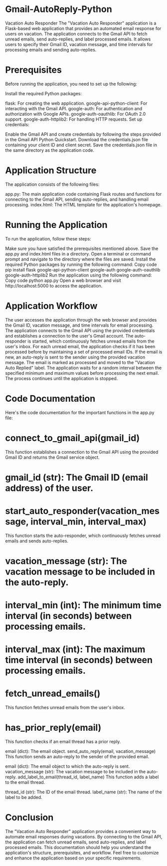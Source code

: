# Gmail-AutoReply-Python
Vacation Auto Responder
The "Vacation Auto Responder" application is a Flask-based web application that provides an automated email response for users on vacation. The application connects to the Gmail API to fetch unread emails, send auto-replies, and label processed emails. It allows users to specify their Gmail ID, vacation message, and time intervals for processing emails and sending auto-replies.

# Prerequisites
Before running the application, you need to set up the following:

Install the required Python packages:

flask: For creating the web application.
google-api-python-client: For interacting with the Gmail API.
google-auth: For authentication and authorization with Google APIs.
google-auth-oauthlib: For OAuth 2.0 support.
google-auth-httplib2: For handling HTTP requests.
Set up credentials:

Enable the Gmail API and create credentials by following the steps provided in the Gmail API Python Quickstart.
Download the credentials.json file containing your client ID and client secret.
Save the credentials.json file in the same directory as the application code.

# Application Structure
The application consists of the following files:

app.py: The main application code containing Flask routes and functions for connecting to the Gmail API, sending auto-replies, and handling email processing.
index.html: The HTML template for the application's homepage.

# Running the Application
To run the application, follow these steps:

Make sure you have satisfied the prerequisites mentioned above.
Save the app.py and index.html files in a directory.
Open a terminal or command prompt and navigate to the directory where the files are saved.
Install the required Python packages by running the following command:
Copy code
pip install flask google-api-python-client google-auth google-auth-oauthlib google-auth-httplib2
Run the application using the following command:
Copy code
python app.py
Open a web browser and visit http://localhost:5000 to access the application.
# Application Workflow
The user accesses the application through the web browser and provides the Gmail ID, vacation message, and time intervals for email processing.
The application connects to the Gmail API using the provided credentials and establishes a connection to the user's Gmail account.
The auto-responder is started, which continuously fetches unread emails from the user's inbox.
For each unread email, the application checks if it has been processed before by maintaining a set of processed email IDs.
If the email is new, an auto-reply is sent to the sender using the provided vacation message.
The email is marked as processed and moved to the "Vacation Auto Replied" label.
The application waits for a random interval between the specified minimum and maximum values before processing the next email.
The process continues until the application is stopped.
# Code Documentation
Here's the code documentation for the important functions in the app.py file:

# connect_to_gmail_api(gmail_id)
This function establishes a connection to the Gmail API using the provided Gmail ID and returns the Gmail service object.

# gmail_id (str): The Gmail ID (email address) of the user.
# start_auto_responder(vacation_message, interval_min, interval_max)
This function starts the auto-responder, which continuously fetches unread emails and sends auto-replies.

# vacation_message (str): The vacation message to be included in the auto-reply.
# interval_min (int): The minimum time interval (in seconds) between processing emails.
# interval_max (int): The maximum time interval (in seconds) between processing emails.

# fetch_unread_emails()
This function fetches unread emails from the user's inbox.

# has_prior_reply(email)
This function checks if an email thread has a prior reply.

email (dict): The email object.
send_auto_reply(email, vacation_message)
This function sends an auto-reply to the sender of the provided email.

email (dict): The email object to which the auto-reply is sent.
vacation_message (str): The vacation message to be included in the auto-reply.
add_label_to_email(thread_id, label_name)
This function adds a label to the email thread.

thread_id (str): The ID of the email thread.
label_name (str): The name of the label to be added.

# Conclusion
The "Vacation Auto Responder" application provides a convenient way to automate email responses during vacations. By connecting to the Gmail API, the application can fetch unread emails, send auto-replies, and label processed emails. This documentation should help you understand the application's structure, prerequisites, and workflow. Feel free to customize and enhance the application based on your specific requirements.
